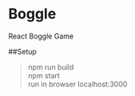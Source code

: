 # Boggle
React Boggle Game 

##Setup
> npm run build <br />
> npm start <br />
> run in browser localhost:3000
